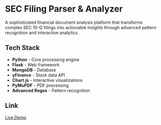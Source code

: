 # SEC Filing Parser & Analyzer

A sophisticated financial document analysis platform that transforms complex SEC 10-Q filings into actionable insights through advanced pattern recognition and interactive analytics.

## Tech Stack

- **Python** - Core processing engine
- **Flask** - Web framework
- **MongoDB** - Database
- **yFinance** - Stock data API
- **Chart.js** - Interactive visualizations
- **PyMuPDF** - PDF processing
- **Advanced Regex** - Pattern recognition

## Link

[Live Demo](https://your-vercel-url.vercel.app)